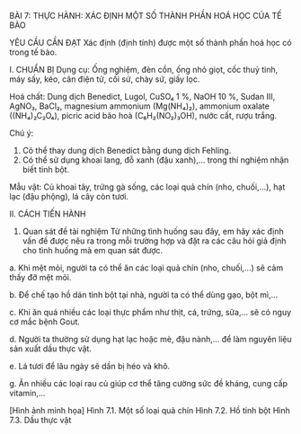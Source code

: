 BÀI 7: THỰC HÀNH: XÁC ĐỊNH MỘT SỐ THÀNH PHẦN HOÁ HỌC CỦA TẾ BÀO

YÊU CẦU CẦN ĐẠT
Xác định (định tính) được một số thành phần hoá học có trong tế bào.

I. CHUẨN BỊ
Dụng cụ: Ống nghiệm, đèn cồn, ống nhỏ giọt, cốc thuỷ tinh, máy sấy, kéo, cân điện tử, cối sứ, chày sứ, giấy lọc.

Hoá chất: Dung dịch Benedict, Lugol, CuSO₄ 1 %, NaOH 10 %, Sudan III, AgNO₃, BaCl₂, magnesium ammonium (Mg(NH₄)₂), ammonium oxalate ((NH₄)₂C₂O₄), picric acid bão hoà (C₆H₂(NO₂)₃OH), nước cất, rượu trắng.

Chú ý:
1. Có thể thay dung dịch Benedict bằng dung dịch Fehling.
2. Có thể sử dụng khoai lang, đỗ xanh (đậu xanh),... trong thí nghiệm nhận biết tinh bột.

Mẫu vật: Củ khoai tây, trứng gà sống, các loại quả chín (nho, chuối,...), hạt lạc (đậu phộng), lá cây còn tươi.

II. CÁCH TIẾN HÀNH
1. Quan sát đề tài nghiệm
Từ những tình huống sau đây, em hãy xác định vấn đề được nêu ra trong mỗi trường hợp và đặt ra các câu hỏi giả định cho tình huống mà em quan sát được.

a. Khi mệt mỏi, người ta có thể ăn các loại quả chín (nho, chuối,...) sẽ cảm thấy đỡ mệt mỏi.

b. Để chế tạo hồ dán tinh bột tại nhà, người ta có thể dùng gạo, bột mì,...

c. Khi ăn quá nhiều các loại thực phẩm như thịt, cá, trứng, sữa,... sẽ có nguy cơ mắc bệnh Gout.

d. Người ta thường sử dụng hạt lạc hoặc mè, đậu nành,... để làm nguyên liệu sản xuất dầu thực vật.

e. Lá tươi để lâu ngày sẽ dần bị héo và khô.

g. Ăn nhiều các loại rau củ giúp cơ thể tăng cường sức đề kháng, cung cấp vitamin,...

[Hình ảnh minh họa]
Hình 7.1. Một số loại quả chín
Hình 7.2. Hồ tinh bột
Hình 7.3. Dầu thực vật